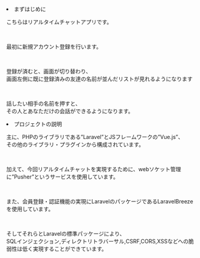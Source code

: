 <li>まずはじめに</li>
<p>こちらはリアルタイムチャットアプリです。</p>
<br>
<p>最初に新規アカウント登録を行います。</p>
<br>
<p>登録が済むと、画面が切り替わり、<br>
画面左側に既に登録済みの友達の名前が並んだリストが見れるようになります</p>
<br>
<p>話したい相手の名前を押すと、<br>
その人とあなただけの会話ができるようになります。</p>

<li>プロジェクトの説明</li>
<p>主に、PHPのライブラリである”Laravel”とJSフレームワークの”Vue.js”、
<br>その他のライブラリ・プラグインから構成されています。</p>
<br>
<p>加えて、今回リアルタイムチャットを実現するために、webソケット管理に”Pusher”というサービスを使用しています。</p>
<br>
<p>また、会員登録・認証機能の実現にLaravelのパッケージであるLaravelBreezeを使用しています。</p>
<br>
<p>そしてそれらとLaravelの標準パッケージにより、<br>
SQLインジェクション,ディレクトリトラバーサル,CSRF,CORS,XSSなどへの脆弱性は低く実現することができています。</p>

